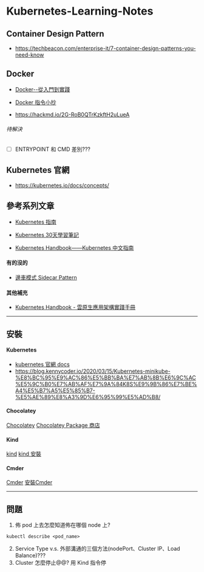 # Kubernetes-Learning-Notes

## Container Design Pattern
* https://techbeacon.com/enterprise-it/7-container-design-patterns-you-need-know

## Docker
* [Docker--從入門到實踐](https://www.aurotek.com.tw/uploads/files/hello.pdf)
* [Docker 指令小抄](https://mileslin.github.io/2019/04/Docker-%E6%8C%87%E4%BB%A4%E5%B0%8F%E6%8A%84/)

* https://hackmd.io/2G-RoB0QTrKzkftH2uLueA

###### 待解決
- [ ] ENTRYPOINT 和 CMD 差別???

## Kubernetes 官網
* https://kubernetes.io/docs/concepts/

## 參考系列文章
* [Kubernetes 指南](https://feisky.gitbooks.io/kubernetes/content/introduction/)
* [Kubernetes 30天學習筆記](https://ithelp.ithome.com.tw/users/20103753/ironman/1590)

* [Kubernetes Handbook——Kubernetes 中文指南](https://jimmysong.io/kubernetes-handbook/)

#### 有的沒的
* [邊車模式 Sidecar Pattern](https://tachingchen.com/tw/blog/desigining-distributed-systems-the-sidecar-pattern-concept/)

#### 其他補充
* [Kubernetes Handbook - 雲原生應用架構實踐手冊](https://jimmysong.io/kubernetes-handbook/)


---

## 安裝
#### Kubernetes
* [kubernetes 官網 docs](https://kubernetes.io/docs/tasks/tools/)
* https://blog.kennycoder.io/2020/03/15/Kubernetes-minikube-%E8%BC%95%E9%AC%86%E5%BB%BA%E7%AB%8B%E6%9C%AC%E5%9C%B0%E7%AB%AF%E7%9A%84K8S%E9%9B%86%E7%BE%A4%E5%B7%A5%E5%85%B7-%E5%AE%89%E8%A3%9D%E6%95%99%E5%AD%B8/

#### Chocolatey
[Chocolatey](https://chocolatey.org/)
[Chocolatey Package 商店](https://community.chocolatey.org/packages)

#### Kind
[kind](https://kind.sigs.k8s.io/docs/user/quick-start/)
[kind 安裝](https://www.gushiciku.cn/pl/pG79/zh-tw)

#### Cmder
[Cmder](https://cmder.net/)
[安裝Cmder](https://ithelp.ithome.com.tw/m/articles/10262144)

---

## 問題
1. 佈 pod 上去怎麼知道佈在哪個 node 上?
```
kubectl describe <pod_name>
```

2. Service Type v.s. 外部溝通的三個方法(nodePort、Cluster IP、Load Balance)???
3. Cluster 怎麼停止@@? 用 Kind 指令停
